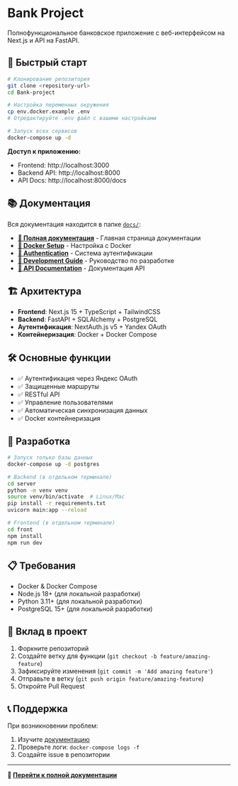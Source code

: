 # Bank Project

Полнофункциональное банковское приложение с веб-интерфейсом на Next.js и API на FastAPI.

## 🚀 Быстрый старт

```bash
# Клонирование репозитория
git clone <repository-url>
cd Bank-project

# Настройка переменных окружения
cp env.docker.example .env
# Отредактируйте .env файл с вашими настройками

# Запуск всех сервисов
docker-compose up -d
```

**Доступ к приложению:**
- Frontend: http://localhost:3000
- Backend API: http://localhost:8000
- API Docs: http://localhost:8000/docs

## 📚 Документация

Вся документация находится в папке [`docs/`](./docs/):

- [**📖 Полная документация**](./docs/INDEX.md) - Главная страница документации
- [**🐳 Docker Setup**](./docs/DOCKER.md) - Настройка с Docker
- [**🔐 Authentication**](./docs/AUTHENTICATION.md) - Система аутентификации
- [**🔧 Development Guide**](./docs/DEVELOPMENT.md) - Руководство по разработке
- [**📡 API Documentation**](./docs/API.md) - Документация API

## 🏗️ Архитектура

- **Frontend**: Next.js 15 + TypeScript + TailwindCSS
- **Backend**: FastAPI + SQLAlchemy + PostgreSQL  
- **Аутентификация**: NextAuth.js v5 + Yandex OAuth
- **Контейнеризация**: Docker + Docker Compose

## 🛠️ Основные функции

- ✅ Аутентификация через Яндекс OAuth
- ✅ Защищенные маршруты
- ✅ RESTful API
- ✅ Управление пользователями
- ✅ Автоматическая синхронизация данных
- ✅ Docker контейнеризация

## 🔧 Разработка

```bash
# Запуск только базы данных
docker-compose up -d postgres

# Backend (в отдельном терминале)
cd server
python -m venv venv
source venv/bin/activate  # Linux/Mac
pip install -r requirements.txt
uvicorn main:app --reload

# Frontend (в отдельном терминале)
cd front
npm install
npm run dev
```

## 📋 Требования

- Docker & Docker Compose
- Node.js 18+ (для локальной разработки)
- Python 3.11+ (для локальной разработки)
- PostgreSQL 15+ (для локальной разработки)

## 🤝 Вклад в проект

1. Форкните репозиторий
2. Создайте ветку для функции (`git checkout -b feature/amazing-feature`)
3. Зафиксируйте изменения (`git commit -m 'Add amazing feature'`)
4. Отправьте в ветку (`git push origin feature/amazing-feature`)
5. Откройте Pull Request

## 📞 Поддержка

При возникновении проблем:

1. Изучите [документацию](./docs/INDEX.md)
2. Проверьте логи: `docker-compose logs -f`
3. Создайте issue в репозитории

---

**📖 [Перейти к полной документации](./docs/INDEX.md)**